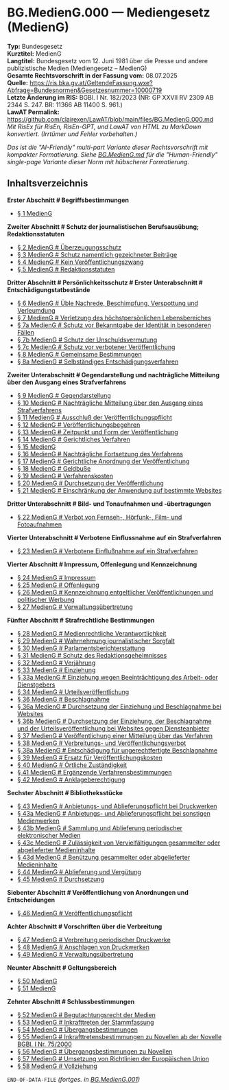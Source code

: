# BG.MedienG.000 — Mediengesetz (MedienG)
**Typ:** Bundesgesetz  
**Kurztitel:** MedienG  
**Langtitel:** Bundesgesetz vom 12. Juni 1981 über die Presse und andere publizistische Medien (Mediengesetz – MedienG)  
**Gesamte Rechtsvorschrift in der Fassung vom:** 08.07.2025  
**Quelle:** https://ris.bka.gv.at/GeltendeFassung.wxe?Abfrage=Bundesnormen&Gesetzesnummer=10000719  
**Letzte Änderung im RIS:** BGBl. I Nr. 182/2023 (NR: GP XXVII RV 2309 AB 2344 S. 247. BR: 11366 AB 11400 S. 961.)  
**LawAT Permalink:** https://github.com/clairexen/LawAT/blob/main/files/BG.MedienG.000.md  
*Mit RisEx für RisEn, RisEn-GPT, und LawAT von HTML zu MarkDown konvertiert. (Irrtümer und Fehler vorbehalten.)*

*Das ist die "AI-Friendly" multi-part Variante dieser Rechtsvorschrift mit kompakter Formatierung. Siehe [BG.MedienG.md](BG.MedienG.md) für die "Human-Friendly" single-page Variante dieser Norm mit hübscherer Formatierung.*

## Inhaltsverzeichnis

**Erster Abschnitt # Begriffsbestimmungen**  
* [§ 1 MedienG](BG.MedienG.001.md#-1-medieng)

**Zweiter Abschnitt # Schutz der journalistischen Berufsausübung; Redaktionsstatuten**  
* [§ 2 MedienG # Überzeugungsschutz](BG.MedienG.001.md#-2-medieng--überzeugungsschutz)  
* [§ 3 MedienG # Schutz namentlich gezeichneter Beiträge](BG.MedienG.001.md#-3-medieng--schutz-namentlich-gezeichneter-beiträge)  
* [§ 4 MedienG # Kein Veröffentlichungszwang](BG.MedienG.001.md#-4-medieng--kein-veröffentlichungszwang)  
* [§ 5 MedienG # Redaktionsstatuten](BG.MedienG.001.md#-5-medieng--redaktionsstatuten)

**Dritter Abschnitt # Persönlichkeitsschutz # Erster Unterabschnitt # Entschädigungstatbestände**  
* [§ 6 MedienG # Üble Nachrede, Beschimpfung, Verspottung und Verleumdung](BG.MedienG.001.md#-6-medieng--üble-nachrede-beschimpfung-verspottung-und-verleumdung)  
* [§ 7 MedienG # Verletzung des höchstpersönlichen Lebensbereiches](BG.MedienG.001.md#-7-medieng--verletzung-des-höchstpersönlichen-lebensbereiches)  
* [§ 7a MedienG # Schutz vor Bekanntgabe der Identität in besonderen Fällen](BG.MedienG.001.md#-7a-medieng--schutz-vor-bekanntgabe-der-identität-in-besonderen-fällen)  
* [§ 7b MedienG # Schutz der Unschuldsvermutung](BG.MedienG.001.md#-7b-medieng--schutz-der-unschuldsvermutung)  
* [§ 7c MedienG # Schutz vor verbotener Veröffentlichung](BG.MedienG.001.md#-7c-medieng--schutz-vor-verbotener-veröffentlichung)  
* [§ 8 MedienG # Gemeinsame Bestimmungen](BG.MedienG.001.md#-8-medieng--gemeinsame-bestimmungen)  
* [§ 8a MedienG # Selbständiges Entschädigungsverfahren](BG.MedienG.001.md#-8a-medieng--selbständiges-entschädigungsverfahren)

**Zweiter Unterabschnitt # Gegendarstellung und nachträgliche Mitteilung über den Ausgang eines Strafverfahrens**  
* [§ 9 MedienG # Gegendarstellung](BG.MedienG.002.md#-9-medieng--gegendarstellung)  
* [§ 10 MedienG # Nachträgliche Mitteilung über den Ausgang eines Strafverfahrens](BG.MedienG.002.md#-10-medieng--nachträgliche-mitteilung-über-den-ausgang-eines-strafverfahrens)  
* [§ 11 MedienG # Ausschluß der Veröffentlichungspflicht](BG.MedienG.002.md#-11-medieng--ausschluß-der-veröffentlichungspflicht)  
* [§ 12 MedienG # Veröffentlichungsbegehren](BG.MedienG.002.md#-12-medieng--veröffentlichungsbegehren)  
* [§ 13 MedienG # Zeitpunkt und Form der Veröffentlichung](BG.MedienG.002.md#-13-medieng--zeitpunkt-und-form-der-veröffentlichung)  
* [§ 14 MedienG # Gerichtliches Verfahren](BG.MedienG.002.md#-14-medieng--gerichtliches-verfahren)  
* [§ 15 MedienG](BG.MedienG.002.md#-15-medieng)  
* [§ 16 MedienG # Nachträgliche Fortsetzung des Verfahrens](BG.MedienG.002.md#-16-medieng--nachträgliche-fortsetzung-des-verfahrens)  
* [§ 17 MedienG # Gerichtliche Anordnung der Veröffentlichung](BG.MedienG.002.md#-17-medieng--gerichtliche-anordnung-der-veröffentlichung)  
* [§ 18 MedienG # Geldbuße](BG.MedienG.002.md#-18-medieng--geldbuße)  
* [§ 19 MedienG # Verfahrenskosten](BG.MedienG.002.md#-19-medieng--verfahrenskosten)  
* [§ 20 MedienG # Durchsetzung der Veröffentlichung](BG.MedienG.002.md#-20-medieng--durchsetzung-der-veröffentlichung)  
* [§ 21 MedienG # Einschränkung der Anwendung auf bestimmte Websites](BG.MedienG.002.md#-21-medieng--einschränkung-der-anwendung-auf-bestimmte-websites)

**Dritter Unterabschnitt # Bild- und Tonaufnahmen und -übertragungen**  
* [§ 22 MedienG # Verbot von Fernseh-, Hörfunk-, Film- und Fotoaufnahmen](BG.MedienG.002.md#-22-medieng--verbot-von-fernseh--hörfunk--film--und-fotoaufnahmen)

**Vierter Unterabschnitt # Verbotene Einflussnahme auf ein Strafverfahren**  
* [§ 23 MedienG # Verbotene Einflußnahme auf ein Strafverfahren](BG.MedienG.002.md#-23-medieng--verbotene-einflußnahme-auf-ein-strafverfahren)

**Vierter Abschnitt # Impressum, Offenlegung und Kennzeichnung**  
* [§ 24 MedienG # Impressum](BG.MedienG.003.md#-24-medieng--impressum)  
* [§ 25 MedienG # Offenlegung](BG.MedienG.003.md#-25-medieng--offenlegung)  
* [§ 26 MedienG # Kennzeichnung entgeltlicher Veröffentlichungen und politischer Werbung](BG.MedienG.003.md#-26-medieng--kennzeichnung-entgeltlicher-veröffentlichungen-und-politischer-werbung)  
* [§ 27 MedienG # Verwaltungsübertretung](BG.MedienG.003.md#-27-medieng--verwaltungsübertretung)

**Fünfter Abschnitt # Strafrechtliche Bestimmungen**  
* [§ 28 MedienG # Medienrechtliche Verantwortlichkeit](BG.MedienG.004.md#-28-medieng--medienrechtliche-verantwortlichkeit)  
* [§ 29 MedienG # Wahrnehmung journalistischer Sorgfalt](BG.MedienG.004.md#-29-medieng--wahrnehmung-journalistischer-sorgfalt)  
* [§ 30 MedienG # Parlamentsberichterstattung](BG.MedienG.004.md#-30-medieng--parlamentsberichterstattung)  
* [§ 31 MedienG # Schutz des Redaktionsgeheimnisses](BG.MedienG.004.md#-31-medieng--schutz-des-redaktionsgeheimnisses)  
* [§ 32 MedienG # Verjährung](BG.MedienG.004.md#-32-medieng--verjährung)  
* [§ 33 MedienG # Einziehung](BG.MedienG.004.md#-33-medieng--einziehung)  
* [§ 33a MedienG # Einziehung wegen Beeinträchtigung des Arbeit- oder Dienstgebers](BG.MedienG.004.md#-33a-medieng--einziehung-wegen-beeinträchtigung-des-arbeit--oder-dienstgebers)  
* [§ 34 MedienG # Urteilsveröffentlichung](BG.MedienG.004.md#-34-medieng--urteilsveröffentlichung)  
* [§ 36 MedienG # Beschlagnahme](BG.MedienG.004.md#-36-medieng--beschlagnahme)  
* [§ 36a MedienG # Durchsetzung der Einziehung und Beschlagnahme bei Websites](BG.MedienG.004.md#-36a-medieng--durchsetzung-der-einziehung-und-beschlagnahme-bei-websites)  
* [§ 36b MedienG # Durchsetzung der Einziehung, der Beschlagnahme und der Urteilsveröffentlichung bei Websites gegen Diensteanbieter](BG.MedienG.004.md#-36b-medieng--durchsetzung-der-einziehung-der-beschlagnahme-und-der-urteilsveröffentlichung-bei-websites-gegen-diensteanbieter)  
* [§ 37 MedienG # Veröffentlichung einer Mitteilung über das Verfahren](BG.MedienG.004.md#-37-medieng--veröffentlichung-einer-mitteilung-über-das-verfahren)  
* [§ 38 MedienG # Verbreitungs- und Veröffentlichungsverbot](BG.MedienG.004.md#-38-medieng--verbreitungs--und-veröffentlichungsverbot)  
* [§ 38a MedienG # Entschädigung für ungerechtfertigte Beschlagnahme](BG.MedienG.004.md#-38a-medieng--entschädigung-für-ungerechtfertigte-beschlagnahme)  
* [§ 39 MedienG # Ersatz für Veröffentlichungskosten](BG.MedienG.004.md#-39-medieng--ersatz-für-veröffentlichungskosten)  
* [§ 40 MedienG # Örtliche Zuständigkeit](BG.MedienG.004.md#-40-medieng--örtliche-zuständigkeit)  
* [§ 41 MedienG # Ergänzende Verfahrensbestimmungen](BG.MedienG.004.md#-41-medieng--ergänzende-verfahrensbestimmungen)  
* [§ 42 MedienG # Anklageberechtigung](BG.MedienG.004.md#-42-medieng--anklageberechtigung)

**Sechster Abschnitt # Bibliotheksstücke**  
* [§ 43 MedienG # Anbietungs- und Ablieferungspflicht bei Druckwerken](BG.MedienG.005.md#-43-medieng--anbietungs--und-ablieferungspflicht-bei-druckwerken)  
* [§ 43a MedienG # Anbietungs- und Ablieferungspflicht bei sonstigen Medienwerken](BG.MedienG.005.md#-43a-medieng--anbietungs--und-ablieferungspflicht-bei-sonstigen-medienwerken)  
* [§ 43b MedienG # Sammlung und Ablieferung periodischer elektronischer Medien](BG.MedienG.005.md#-43b-medieng--sammlung-und-ablieferung-periodischer-elektronischer-medien)  
* [§ 43c MedienG # Zulässigkeit von Vervielfältigungen gesammelter oder abgelieferter Medieninhalte](BG.MedienG.005.md#-43c-medieng--zulässigkeit-von-vervielfältigungen-gesammelter-oder-abgelieferter-medieninhalte)  
* [§ 43d MedienG # Benützung gesammelter oder abgelieferter Medieninhalte](BG.MedienG.005.md#-43d-medieng--benützung-gesammelter-oder-abgelieferter-medieninhalte)  
* [§ 44 MedienG # Ablieferung und Vergütung](BG.MedienG.005.md#-44-medieng--ablieferung-und-vergütung)  
* [§ 45 MedienG # Durchsetzung](BG.MedienG.005.md#-45-medieng--durchsetzung)

**Siebenter Abschnitt # Veröffentlichung von Anordnungen und Entscheidungen**  
* [§ 46 MedienG # Veröffentlichungspflicht](BG.MedienG.005.md#-46-medieng--veröffentlichungspflicht)

**Achter Abschnitt # Vorschriften über die Verbreitung**  
* [§ 47 MedienG # Verbreitung periodischer Druckwerke](BG.MedienG.005.md#-47-medieng--verbreitung-periodischer-druckwerke)  
* [§ 48 MedienG # Anschlagen von Druckwerken](BG.MedienG.005.md#-48-medieng--anschlagen-von-druckwerken)  
* [§ 49 MedienG # Verwaltungsübertretung](BG.MedienG.005.md#-49-medieng--verwaltungsübertretung)

**Neunter Abschnitt # Geltungsbereich**  
* [§ 50 MedienG](BG.MedienG.005.md#-50-medieng)  
* [§ 51 MedienG](BG.MedienG.005.md#-51-medieng)

**Zehnter Abschnitt # Schlussbestimmungen**  
* [§ 52 MedienG # Begutachtungsrecht der Medien](BG.MedienG.006.md#-52-medieng--begutachtungsrecht-der-medien)  
* [§ 53 MedienG # Inkrafttreten der Stammfassung](BG.MedienG.006.md#-53-medieng--inkrafttreten-der-stammfassung)  
* [§ 54 MedienG # Übergangsbestimmungen](BG.MedienG.006.md#-54-medieng--übergangsbestimmungen)  
* [§ 55 MedienG # Inkrafttretensbestimmungen zu Novellen ab der Novelle BGBl. I Nr. 75/2000](BG.MedienG.006.md#-55-medieng--inkrafttretensbestimmungen-zu-novellen-ab-der-novelle-bgbl-i-nr-752000)  
* [§ 56 MedienG # Übergangsbestimmungen zu Novellen](BG.MedienG.006.md#-56-medieng--übergangsbestimmungen-zu-novellen)  
* [§ 57 MedienG # Umsetzung von Richtlinien der Europäischen Union](BG.MedienG.006.md#-57-medieng--umsetzung-von-richtlinien-der-europäischen-union)  
* [§ 58 MedienG # Vollziehung](BG.MedienG.006.md#-58-medieng--vollziehung)

`END-OF-DATA-FILE` *(fortges. in [BG.MedienG.001](BG.MedienG.001.md))*

